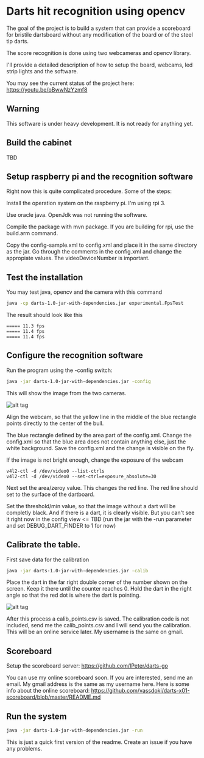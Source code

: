 # Darts hit recognition using opencv

The goal of the project is to build a system that can provide a scoreboard for
bristile dartsboard without any modification of the board or of the steel tip darts.

The score recognition is done using two webcameras and opencv library.

I'll provide a detailed description of how to setup the board, webcams, led strip
lights and the software. 

You may see the current status of the project here: https://youtu.be/oBwwNzYzmf8

## Warning

This software is under heavy development. It is not ready for anything yet.

## Build the cabinet

TBD

## Setup raspberry pi and the recognition software

Right now this is quite complicated procedure. Some of the steps:

Install the operation system on the raspberry pi. I'm using rpi 3.

Use oracle java. OpenJdk was not running the software.

Compile the package with mvn package. If you are building for rpi, use the build.arm command.

Copy the config-sample.xml to config.xml and place it in the same directory as the jar.
Go through the comments in the config.xml and change the appropiate values.
The videoDeviceNumber is important.

## Test the installation

You may test java, opencv and the camera with this command

```bash
java -cp darts-1.0-jar-with-dependencies.jar experimental.FpsTest
```

The result should look like this

```text
===== 11.3 fps
===== 11.4 fps
===== 11.4 fps
```

## Configure the recognition software

Run the program using the -config switch:

```bash
java -jar darts-1.0-jar-with-dependencies.jar -config
```

This will show the image from the two cameras. 

![alt tag](https://github.com/vassdoki/opencv-darts/blob/master/docs/images/config.png)

Align the webcam, so that the yellow line in the middle of the blue rectangle points
directly to the center of the bull.

The blue rectangle defined by the area part of the config.xml.
Change the config.xml so that the blue area does not contain anything else, just the white
background. Save the config.xml and the change is visible on the fly.

If the image is not bright enough, change the exposure of the webcam

```aidl
v4l2-ctl -d /dev/video0 --list-ctrls
v4l2-ctl -d /dev/video0 --set-ctrl=exposure_absolute=30
```

Next set the area/zeroy value. This changes the red line. The red line should set to
the surface of the dartboard.

Set the threshold/min value, so that the image without a dart will be completly black.
And if there is a dart, it is clearly visible. 
But you can't see it right now in the config view <= TBD (run the jar with the -run parameter and set DEBUG_DART_FINDER to 1 for now)

## Calibrate the table.
 
First save data for the calibration

```bash
java -jar darts-1.0-jar-with-dependencies.jar -calib
```

Place the dart in the far right double corner of the number shown on the screen. Keep
 it there until the counter reaches 0. Hold the dart in the right angle so that the red
 dot is where the dart is pointing.
 
![alt tag](https://github.com/vassdoki/opencv-darts/blob/master/docs/images/cali_order.png)


After this process a calib_points.csv is saved. The calibration code is not included,
send me the calib_points.csv and I will send you the calibration. This will be
an online service later. My username is the same on gmail.


## Scoreboard

Setup the scoreboard server: https://github.com/IPeter/darts-go

You can use my online scoreboard soon. If you are interested, send me an email.
My gmail address is the same as my username here. Here is some info
about the online scoreboard: 
https://github.com/vassdoki/darts-x01-scoreboard/blob/master/README.md

## Run the system

```bash
java -jar darts-1.0-jar-with-dependencies.jar -run
```

This is just a quick first version of the readme. Create an issue if you have any problems.